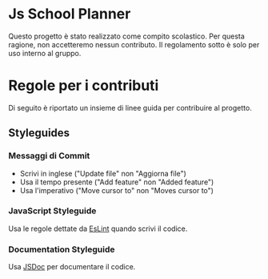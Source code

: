 # Js School Planner
Questo progetto è stato realizzato come compito scolastico. Per questa ragione, non accetteremo nessun contributo.
Il regolamento sotto è solo per uso interno al gruppo.

# Regole per i contributi
Di seguito è riportato un insieme di linee guida per contribuire al progetto.

## Styleguides
### Messaggi di Commit
- Scrivi in inglese ("Update file" non "Aggiorna file")
- Usa il tempo presente ("Add feature" non "Added feature")
- Usa l'imperativo ("Move cursor to" non "Moves cursor to")

### JavaScript Styleguide
Usa le regole dettate da [EsLint](https://eslint.org/docs/rules/) quando scrivi il codice.

### Documentation Styleguide
Usa [JSDoc](https://jsdoc.app/) per documentare il codice.
